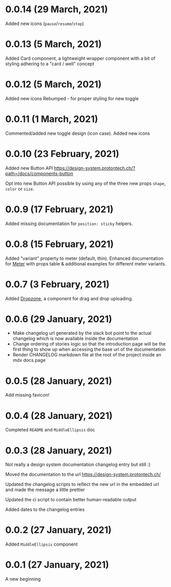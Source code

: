 # 0.0.14 (29 March, 2021)

Added new icons (`pause`/`resume`/`stop`)

# 0.0.13 (5 March, 2021)

Added Card component, a lightweight wrapper component with a bit of styling adhering to a "card / well" concept

# 0.0.12 (5 March, 2021)

Added new icons
Rebumped - for proper styling for new toggle


# 0.0.11 (1 March, 2021)

Commented/added new toggle design (icon case).
Added new icons

# 0.0.10 (23 February, 2021)

Added new Button API https://design-system.protontech.ch/?path=/docs/components-button

Opt into new Button API possible by using any of the three new props `shape`, `color` or `size`.

# 0.0.9 (17 February, 2021)

Added missing documentation for `position: sticky` helpers.

# 0.0.8 (15 February, 2021)

Added "variant" property to meter (default, thin).
Enhanced documentation for [Meter](https://design-system.protontech.ch/?path=/docs/components-meter) with props table & additional examples for different meter variants.

# 0.0.7 (3 February, 2021)

Added [Dropzone](https://design-system.protontech.ch/?path=/story/components-dropdown--basic), a component for drag and drop uploading.

# 0.0.6 (29 January, 2021)

- Make changelog url generated by the slack bot point to the actual changelog which is now available inside the documentation
- Change ordering of stories logic so that the introduction page will be the first thing to show up when accessing the base url of the documentation
- Render CHANGELOG markdown file at the root of the project inside an mdx docs page

# 0.0.5 (28 January, 2021)

Add missing favicon!

# 0.0.4 (28 January, 2021)

Completed `README` and `MiddleEllipsis` doc

# 0.0.3 (28 January, 2021)

Not really a design system documentation changelog entry but still :)

Moved the documentation to the url https://design-system.protontech.ch/

Updated the changelog scripts to reflect the new url in the embedded url and made the message a little prettier

Updated the ci script to contain better human-readable output

Added dates to the changelog entries

# 0.0.2 (27 January, 2021)

Added `MiddleEllipsis` component

# 0.0.1 (27 January, 2021)

A new beginning
